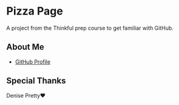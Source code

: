 # Pizza Page

A project from the Thinkful prep course to get familiar with GitHub.

## About Me

* [GitHub Profile](http://github.com/jazzmancia)

## Special Thanks

Denise Pretty&hearts;
